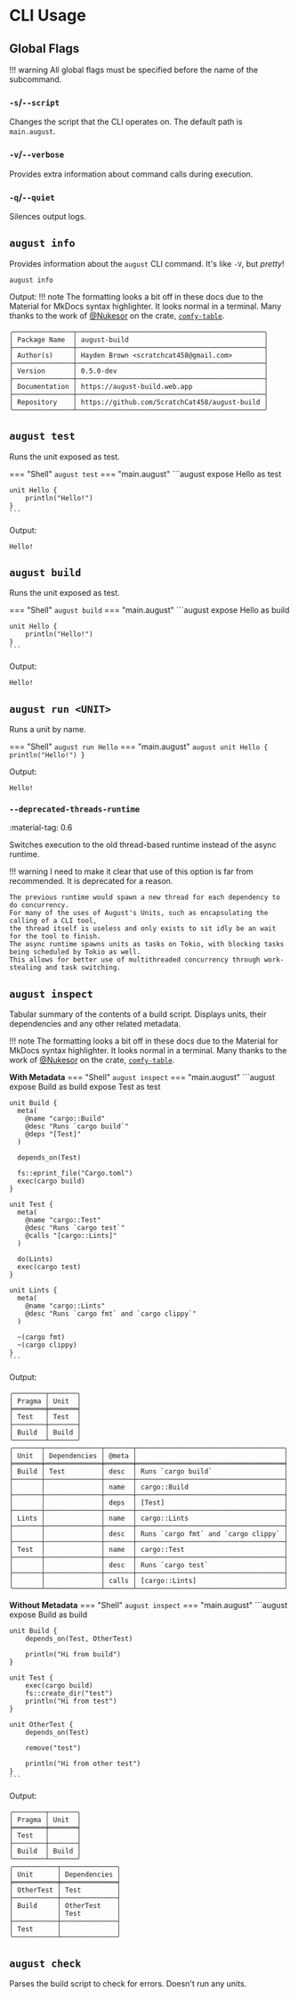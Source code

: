 # CLI Usage

## Global Flags

!!! warning
    All global flags must be specified before the name of the subcommand.

### `-s`/`--script`
Changes the script that the CLI operates on.
The default path is `main.august`.

### `-v`/`--verbose`
Provides extra information about command calls during execution.

### `-q`/`--quiet`
Silences output logs.

## `august info`

Provides information about the `august` CLI command.
It's like `-V`, but *pretty*!

```
august info
```
Output:
!!! note
    The formatting looks a bit off in these docs due to the Material for MkDocs syntax highlighter.
    It looks normal in a terminal.
    Many thanks to the work of [@Nukesor](https://github.com/nukesor) on the crate,
    [`comfy-table`](https://github.com/nukesor/comfy-table).
```
╭───────────────┬───────────────────────────────────────────────╮
│ Package Name  │ august-build                                  │
├───────────────┼───────────────────────────────────────────────┤
│ Author(s)     │ Hayden Brown <scratchcat458@gmail.com>        │
├───────────────┼───────────────────────────────────────────────┤
│ Version       │ 0.5.0-dev                                     │
├───────────────┼───────────────────────────────────────────────┤
│ Documentation │ https://august-build.web.app                  │
├───────────────┼───────────────────────────────────────────────┤
│ Repository    │ https://github.com/ScratchCat458/august-build │
╰───────────────┴───────────────────────────────────────────────╯
```

## `august test`
Runs the unit exposed as test.

=== "Shell"
    ```
    august test
    ```
=== "main.august"
    ```august
    expose Hello as test

    unit Hello {
        println("Hello!")
    }
    ```

Output:
```
Hello!
```

## `august build`
Runs the unit exposed as test.

=== "Shell"
    ```
    august build
    ```
=== "main.august"
    ```august
    expose Hello as build

    unit Hello {
        println("Hello!")
    }
    ```

Output:
```
Hello!
```

## `august run <UNIT>`
Runs a unit by name.

=== "Shell"
    ```
    august run Hello
    ```
=== "main.august"
    ```august
    unit Hello {
        println("Hello!")
    }
    ```

Output:
```
Hello!
```

### `--deprecated-threads-runtime`

:material-tag: 0.6

Switches execution to the old thread-based runtime instead of the async runtime.

!!! warning
    I need to make it clear that use of this option is far from recommended.
    It is deprecated for a reason.

    The previous runtime would spawn a new thread for each dependency to do concurrency.
    For many of the uses of August's Units, such as encapsulating the calling of a CLI tool,
    the thread itself is useless and only exists to sit idly be an wait for the tool to finish.
    The async runtime spawns units as tasks on Tokio, with blocking tasks being scheduled by Tokio as well.
    This allows for better use of multithreaded concurrency through work-stealing and task switching.

## `august inspect`
Tabular summary of the contents of a build script.
Displays units, their dependencies and any other related metadata.

!!! note
    The formatting looks a bit off in these docs due to the Material for MkDocs syntax highlighter.
    It looks normal in a terminal.
    Many thanks to the work of [@Nukesor](https://github.com/nukesor) on the crate,
    [`comfy-table`](https://github.com/nukesor/comfy-table).

**With Metadata** 
=== "Shell"
    ```
    august inspect
    ```
=== "main.august"
    ```august
    expose Build as build
    expose Test as test

    unit Build {
      meta(
        @name "cargo::Build"
        @desc "Runs `cargo build`"
        @deps "[Test]"
      )

      depends_on(Test)

      fs::eprint_file("Cargo.toml")
      exec(cargo build)
    }

    unit Test {
      meta(
        @name "cargo::Test"
        @desc "Runs `cargo test`"
        @calls "[cargo::Lints]"
      )

      do(Lints)
      exec(cargo test)
    }

    unit Lints {
      meta(
        @name "cargo::Lints"
        @desc "Runs `cargo fmt` and `cargo clippy`"
      )

      ~(cargo fmt)
      ~(cargo clippy)
    }
    ```
Output:
```
╭────────┬───────╮
│ Pragma │ Unit  │
╞════════╪═══════╡
│ Test   │ Test  │
├────────┼───────┤
│ Build  │ Build │
╰────────┴───────╯
╭───────┬──────────────┬───────┬─────────────────────────────────────╮
│ Unit  │ Dependencies │ @meta │                                     │
╞═══════╪══════════════╪═══════╪═════════════════════════════════════╡
│ Build │ Test         │ desc  │ Runs `cargo build`                  │
├───────┼──────────────┼───────┼─────────────────────────────────────┤
│       │              │ name  │ cargo::Build                        │
├───────┼──────────────┼───────┼─────────────────────────────────────┤
│       │              │ deps  │ [Test]                              │
├───────┼──────────────┼───────┼─────────────────────────────────────┤
│ Lints │              │ name  │ cargo::Lints                        │
├───────┼──────────────┼───────┼─────────────────────────────────────┤
│       │              │ desc  │ Runs `cargo fmt` and `cargo clippy` │
├───────┼──────────────┼───────┼─────────────────────────────────────┤
│ Test  │              │ name  │ cargo::Test                         │
├───────┼──────────────┼───────┼─────────────────────────────────────┤
│       │              │ desc  │ Runs `cargo test`                   │
├───────┼──────────────┼───────┼─────────────────────────────────────┤
│       │              │ calls │ [cargo::Lints]                      │
╰───────┴──────────────┴───────┴─────────────────────────────────────╯
```

**Without Metadata** 
=== "Shell"
    ```
    august inspect
    ```
=== "main.august"
    ```august
    expose Build as build

    unit Build {
        depends_on(Test, OtherTest)

        println("Hi from build")
    }

    unit Test {
        exec(cargo build)
        fs::create_dir("test")
        println("Hi from test")
    }

    unit OtherTest {
        depends_on(Test)

        remove("test")

        println("Hi from other test")
    }
    ```
Output:
```
╭────────┬───────╮
│ Pragma │ Unit  │
╞════════╪═══════╡
│ Test   │       │
├────────┼───────┤
│ Build  │ Build │
╰────────┴───────╯
╭───────────┬──────────────╮
│ Unit      │ Dependencies │
╞═══════════╪══════════════╡
│ OtherTest │ Test         │
├───────────┼──────────────┤
│ Build     │ OtherTest    │
│           │ Test         │
├───────────┼──────────────┤
│ Test      │              │
╰───────────┴──────────────╯
```

## `august check`

Parses the build script to check for errors.
Doesn't run any units.
